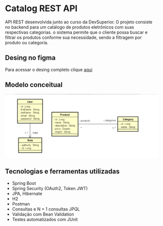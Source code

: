# Catalog REST API
API REST desenvolvida junto ao curso da DevSuperior. O projeto consiste no backend para um catálogo de produtos eletrônicos com suas respectivas categorias. 
o sistema permite que o cliente possa buscar e filtrar os produtos conforme sua necessidade, sendo a filtragem por produto ou categoria.


## Desing no figma
Para acessar o desing completo clique <a href="https://www.figma.com/file/1n0aifcfatWv9ozp16XCrq/DSCatalog-Bootcamp?node-id=0-1" target="blank">aqui</a> 

## Modelo conceitual
<img src="https://github.com/CairoDeAndrade/catalog-backend/blob/main/assets/img/Captura%20de%20Tela%20(44).png" width="700" margin="10rem" title="conceptual model image">

## Tecnologias e ferramentas utilizadas
- Spring Boot
- Spring Security (OAuth2, Token JWT)
- JPA, Hibernate
- H2
- Postman
- Consultas e N + 1 consultas JPQL
- Validação com Bean Validation
- Testes automatizados com JUnit

